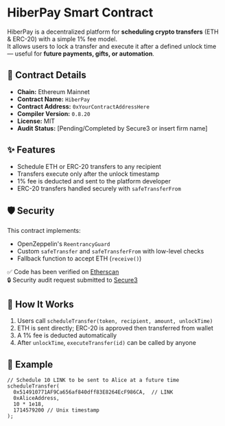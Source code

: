 # HiberPay Smart Contract

HiberPay is a decentralized platform for **scheduling crypto transfers** (ETH & ERC-20) with a simple 1% fee model.  
It allows users to lock a transfer and execute it after a defined unlock time — useful for **future payments, gifts, or automation**.

## 🔗 Contract Details

- **Chain:** Ethereum Mainnet  
- **Contract Name:** `HiberPay`  
- **Contract Address:** `0xYourContractAddressHere`  
- **Compiler Version:** `0.8.20`  
- **License:** MIT  
- **Audit Status:** [Pending/Completed by Secure3 or insert firm name]

## ✨ Features

- Schedule ETH or ERC-20 transfers to any recipient
- Transfers execute only after the unlock timestamp
- 1% fee is deducted and sent to the platform developer
- ERC-20 transfers handled securely with `safeTransferFrom`

## 🛡 Security

This contract implements:
- OpenZeppelin's `ReentrancyGuard`
- Custom `safeTransfer` and `safeTransferFrom` with low-level checks
- Fallback function to accept ETH (`receive()`)

✅ Code has been verified on [Etherscan](https://etherscan.io/address/0xYourContractAddressHere#code)  
🔒 Security audit request submitted to [Secure3](https://secure3.io)

## 🚀 How It Works

1. Users call `scheduleTransfer(token, recipient, amount, unlockTime)`
2. ETH is sent directly; ERC-20 is approved then transferred from wallet
3. A 1% fee is deducted automatically
4. After `unlockTime`, `executeTransfer(id)` can be called by anyone

## 🧪 Example

```solidity
// Schedule 10 LINK to be sent to Alice at a future time
scheduleTransfer(
  0x514910771AF9Ca656af840dff83E8264EcF986CA,  // LINK
  0xAliceAddress,
  10 * 1e18,
  1714579200 // Unix timestamp
);
